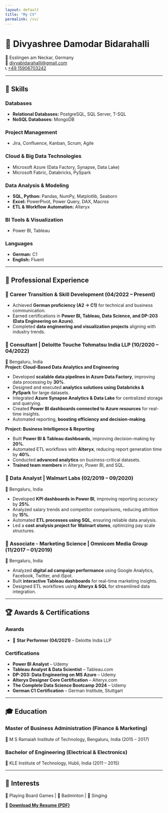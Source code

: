 ```yaml
---
layout: default
title: "My CV"
permalink: /cv/
---
```


# 📄 **Divyashree Damodar Bidarahalli**
📍 Esslingen am Neckar, Germany  
📧 [divyabidarahalli@gmail.com](mailto:divyabidarahalli@gmail.com)  
📞 [+49 15906703242](tel:+49-15906703242)  

---

## **🎯 Skills**
### **Databases**
- **Relational Databases:** PostgreSQL, SQL Server, T-SQL  
- **NoSQL Databases:** MongoDB  

### **Project Management**
- Jira, Confluence, Kanban, Scrum, Agile  

### **Cloud & Big Data Technologies**
- Microsoft Azure (Data Factory, Synapse, Data Lake)  
- Microsoft Fabric, Databricks, PySpark  

### **Data Analysis & Modeling**
- **SQL, Python:** Pandas, NumPy, Matplotlib, Seaborn  
- **Excel:** PowerPivot, Power Query, DAX, Macros  
- **ETL & Workflow Automation:** Alteryx  

### **BI Tools & Visualization**
- Power BI, Tableau  

### **Languages**
- **German:** C1  
- **English:** Fluent  

---

## **💼 Professional Experience**

### **🔹 Career Transition & Skill Development (04/2022 – Present)**
- Achieved **German proficiency (A2 → C1)** for technical and business communication.  
- Earned certifications in **Power BI, Tableau, Data Science, and DP-203 (Data Engineering on Azure)**.  
- Completed **data engineering and visualization projects** aligning with industry trends.  

### **🔹 Consultant | Deloitte Touche Tohmatsu India LLP (10/2020 – 04/2022)**
📍 Bengaluru, India  
**Project: Cloud-Based Data Analytics and Engineering**
- Developed **scalable data pipelines in Azure Data Factory**, improving data processing by **30%**.  
- Designed and executed **analytics solutions using Databricks & PySpark** for large datasets.  
- Integrated **Azure Synapse Analytics & Data Lake** for centralized storage and querying.  
- Created **Power BI dashboards connected to Azure resources** for real-time insights.  
- Automated reporting, **boosting efficiency and decision-making**.  

**Project: Business Intelligence & Reporting**
- Built **Power BI & Tableau dashboards**, improving decision-making by **20%**.  
- Automated ETL workflows with **Alteryx**, reducing report generation time by **40%**.  
- Conducted **advanced analytics** on business-critical datasets.  
- **Trained team members** in Alteryx, Power BI, and SQL.  

### **🔹 Data Analyst | Walmart Labs (02/2019 – 09/2020)**
📍 Bengaluru, India  
- Developed **KPI dashboards in Power BI**, improving reporting accuracy by **25%**.  
- Analyzed salary trends and competitor comparisons, reducing attrition by **15%**.  
- Automated **ETL processes using SQL**, ensuring reliable data analysis.  
- Led a **cost analysis project for Walmart stores**, optimizing pay scale structures.  

### **🔹 Associate - Marketing Science | Omnicom Media Group (11/2017 – 01/2019)**
📍 Bengaluru, India  
- Analyzed **digital ad campaign performance** using Google Analytics, Facebook, Twitter, and iSpot.  
- Built **interactive Tableau dashboards** for real-time marketing insights.  
- Designed ETL workflows using **Alteryx & SQL** for streamlined data integration.  

---

## **🏆 Awards & Certifications**
### **Awards**
- 🌟 **Star Performer (04/2021)** – Deloitte India LLP  

### **Certifications**
- **Power BI Analyst** – Udemy  
- **Tableau Analyst & Data Scientist** – Tableau.com  
- **DP-203: Data Engineering on MS Azure** – Udemy  
- **Alteryx Designer Core Certification** – Alteryx.com  
- **The Complete Data Science Bootcamp 2024** – Udemy  
- **German C1 Certification** – German Institute, Stuttgart  

---

## **🎓 Education**
### **Master of Business Administration (Finance & Marketing)**
📍 M S Ramaiah Institute of Technology, Bengaluru, India (2015 – 2017)  

### **Bachelor of Engineering (Electrical & Electronics)**
📍 KLE Institute of Technology, Hubli, India (2011 – 2015)  

---

## **🎯 Interests**
🎲 Playing Board Games | 🏸 Badminton | 🎤 Singing  

📄 **[Download My Resume (PDF)](https://github.com/your-username/your-resume.pdf)**
